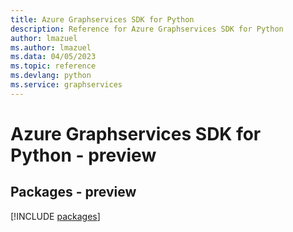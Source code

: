 ```yaml
---
title: Azure Graphservices SDK for Python
description: Reference for Azure Graphservices SDK for Python
author: lmazuel
ms.author: lmazuel
ms.data: 04/05/2023
ms.topic: reference
ms.devlang: python
ms.service: graphservices
---
```

# Azure Graphservices SDK for Python - preview
## Packages - preview
[!INCLUDE [packages](graphservices-index.md)]